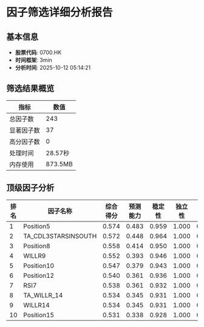 # 因子筛选详细分析报告

## 基本信息
- **股票代码**: 0700.HK
- **时间框架**: 3min
- **分析时间**: 2025-10-12 05:14:21

## 筛选结果概览
| 指标 | 数值 |
|------|------|
| 总因子数 | 243 |
| 显著因子数 | 37 |
| 高分因子数 | 0 |
| 处理时间 | 28.57秒 |
| 内存使用 | 873.5MB |

## 顶级因子分析
| 排名 | 因子名称 | 综合得分 | 预测能力 | 稳定性 | 独立性 | 实用性 |
|------|----------|----------|----------|--------|--------|--------|
| 1 | Position5 | 0.574 | 0.483 | 0.959 | 1.000 | 0.000 |
| 2 | TA_CDL3STARSINSOUTH | 0.572 | 0.448 | 0.964 | 1.000 | 0.000 |
| 3 | Position8 | 0.558 | 0.414 | 0.950 | 1.000 | 0.000 |
| 4 | WILLR9 | 0.552 | 0.393 | 0.946 | 1.000 | 0.000 |
| 5 | Position10 | 0.547 | 0.379 | 0.943 | 1.000 | 0.000 |
| 6 | Position12 | 0.540 | 0.361 | 0.936 | 1.000 | 0.000 |
| 7 | RSI7 | 0.538 | 0.361 | 0.932 | 1.000 | 0.000 |
| 8 | TA_WILLR_14 | 0.534 | 0.345 | 0.931 | 1.000 | 0.000 |
| 9 | WILLR14 | 0.534 | 0.345 | 0.931 | 1.000 | 0.000 |
| 10 | Position15 | 0.531 | 0.338 | 0.928 | 1.000 | 0.000 |
